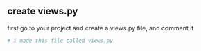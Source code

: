 ## create views.py

first go to your project and create a views.py file, and comment it

```py
# i made this file called views.py
```
